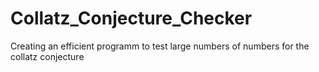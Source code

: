# Collatz_Conjecture_Checker
Creating an efficient programm to test large numbers of numbers for the collatz conjecture
